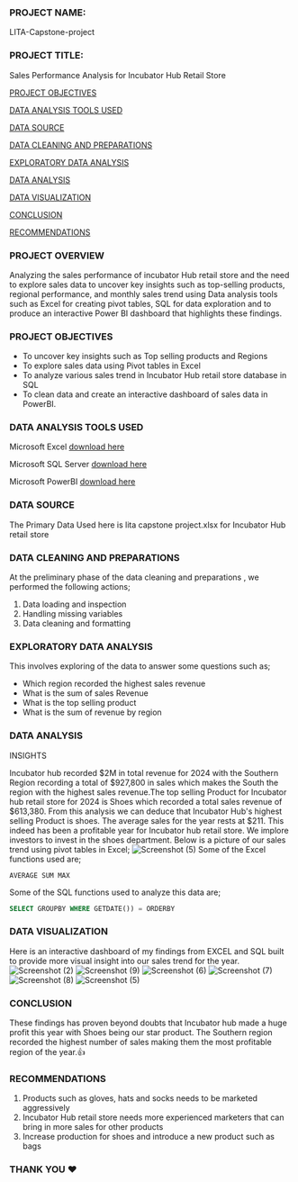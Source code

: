 ### PROJECT NAME:
LITA-Capstone-project
### PROJECT TITLE:
Sales Performance Analysis for Incubator Hub Retail Store

[PROJECT OBJECTIVES](#project-objectives)

[DATA ANALYSIS TOOLS USED](#data-analysis-tools-used)

[DATA SOURCE](#data-source)

[DATA CLEANING AND PREPARATIONS](#data-cleaning-and-preparations)

[EXPLORATORY DATA ANALYSIS](#exploratory-data-analysis)

[DATA ANALYSIS](#data-analysis)

[DATA VISUALIZATION](#data-visualization)

[CONCLUSION](#conclusion)

[RECOMMENDATIONS](#recommendations)

### PROJECT OVERVIEW 
Analyzing the sales performance of incubator Hub retail store and the need to explore sales data to uncover key insights such as top-selling products, regional 
performance, and monthly sales trend using Data analysis tools such as Excel for creating pivot tables, SQL for data exploration and to produce an interactive Power BI 
dashboard that highlights these findings.
### PROJECT OBJECTIVES
- To uncover key insights such as Top selling products and Regions
- To explore sales data using Pivot tables in Excel
- To analyze various sales trend in Incubator Hub retail store database in SQL 
- To clean data and create an interactive dashboard of sales data in PowerBI.
### DATA ANALYSIS TOOLS USED
Microsoft Excel [download here](https//www.microsoftexcel.com)

Microsoft SQL Server [download here](https//www.microsoft.com)

Microsoft PowerBI [download here](https//microsoft.com)
### DATA SOURCE
The Primary Data Used here is lita capstone project.xlsx for Incubator Hub retail store
### DATA CLEANING AND PREPARATIONS
At the preliminary phase of the data cleaning and preparations , we performed the following actions;
1. Data loading and inspection
2. Handling missing variables
3. Data cleaning and formatting
### EXPLORATORY DATA ANALYSIS
This involves exploring of the data to answer some questions such as;
- Which region recorded the highest sales revenue
- What is the sum of sales Revenue
- What is the top selling product
- What is the sum of revenue by region
### DATA ANALYSIS
INSIGHTS

Incubator hub recorded $2M in total revenue for 2024 with the Southern Region recording a total of $927,800 in sales which makes the South the region with the highest sales revenue.The top selling Product for Incubator hub retail store for 2024 is Shoes which recorded a total sales revenue of $613,380. From this analysis we can deduce that Incubator Hub's highest selling Product is shoes. The average sales for the year rests at $211. This indeed has been a profitable year for Incubator hub retail store. We implore investors to invest in the shoes department. Below is a picture of our sales trend using pivot tables in Excel;
![Screenshot (5)](https://github.com/user-attachments/assets/1676f337-737c-4168-b31c-edbe709e3539)
Some of the Excel functions used are;

```EXCEL
AVERAGE SUM MAX
```
Some of the SQL functions used to analyze this data are;

```SQL
SELECT GROUPBY WHERE GETDATE()) = ORDERBY
```

### DATA VISUALIZATION
Here is an interactive dashboard of my findings from EXCEL and SQL built to provide more visual insight into our sales trend for the year.
![Screenshot (2)](https://github.com/user-attachments/assets/b03a8ba8-e95d-4f55-8aa1-43b6a09d064c)
![Screenshot (9)](https://github.com/user-attachments/assets/4f412a1d-cec5-436b-84ab-388e86073d24)
![Screenshot (6)](https://github.com/user-attachments/assets/0b852e06-b570-444e-a366-d7d3821347b9)
![Screenshot (7)](https://github.com/user-attachments/assets/f41c307a-32af-41a0-a790-3d640922a6c5)
![Screenshot (8)](https://github.com/user-attachments/assets/267a7fc1-4c3c-4fe6-b12b-518fecc5268e)
![Screenshot (5)](https://github.com/user-attachments/assets/561c5732-3122-4abd-ac2b-1979271959e8)


### CONCLUSION
These findings has proven beyond doubts that Incubator hub made a huge profit this year with Shoes being our star product. The Southern region recorded the highest number of sales making them the most profitable region of the year.👍
### RECOMMENDATIONS
1. Products such as gloves, hats and socks needs to be marketed aggressively
2. Incubator Hub retail store needs more experienced marketers that can bring in more sales for other products
3. Increase production for shoes and introduce a new product such as bags

### THANK YOU ❤️




